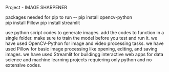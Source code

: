 Project - IMAGE SHARPENER

packages needed for pip to run --
pip install opencv-python  
pip install Pillow
pip install streamlit

use python script codes to generate images.
add the codes to function in a single folder.
make sure to train the model before you test and run it. 
we have used OpenCV-Python for image and video processing tasks.
we have used Pillow for basic image processing like opening, editing, and saving images.
we have used Streamlit for buildingg interactive web apps for data science and machine learning projects requiering only python and no extensive codes.





